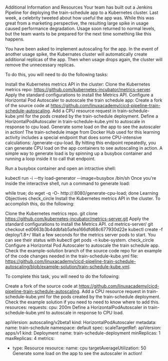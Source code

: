 Additional Information and Resources
Your team has built out a Jenkins Pipeline for deploying the train-schedule app to a Kubernetes cluster. Last week, a celebrity tweeted about how useful the app was. While this was great from a marketing perspective, the resulting large spike in usage caused performance degradation. Usage soon returned to normal levels, but the team wants to be prepared for the next time something like this happens.

You have been asked to implement autoscaling for the app. In the event of another usage spike, the Kubernates cluster will automatically create additional replicas of the app. Then when usage drops again, the cluster will remove the unnecessary replicas.

To do this, you will need to do the following tasks:

Install the Kubernetes metrics API in the cluster:
Clone the Kubernetes metrics repo: https://github.com/kubernetes-incubator/metrics-server.
Apply the standard configurations to install the Metrics API.
Configure a Horizontal Pod Autoscaler to autoscale the train schedule app:
Create a fork of the source code at https://github.com/linuxacademy/cicd-pipeline-train-schedule-autoscaling.
Add a CPU resource request in train-schedule-kube.yml for the pods created by the train-schedule deployment.
Define a HorizontalPodAutoscaler in train-schedule-kube.yml to autoscale in response to cpu load.
Generate some load on the app to see the autoscaler in action!
The train-schedule image from Docker Hub used for this learning activity includes a special endpoint that does some CPU-intensive calculations: /generate-cpu-load. By hitting this endpoint repeatedly, you can generate CPU load on the app containers to see autoscaling in action. A simple way to generate load is by spinning up a busybox container and running a loop inside it to call that endpoint.

Run a busybox container and open an intractive shell:

kubectl run -i --tty load-generator --image=busybox /bin/sh
Once you're inside the interactive shell, run a command to generate load:

while true; do wget -q -O- http://<kubernetes node public ip>:8080/generate-cpu-load; done
Learning Objectives
check_circle
Install the Kubernetes metrics API in the cluster.
To accomplish this, do the following:

Clone the Kubernetes metrics repo.
git clone https://github.com/kubernetes-incubator/metrics-server.git
Apply the standard configurations to install the Metrics API.
cd metrics-server/
git checkout ed0663b3b4ddbfab5afea166dfd68c677930d22e
kubectl create -f deploy/1.8+/
Wait a few seconds for the metrics server pods to start. You can see their status with kubectl get pods -n kube-system.
check_circle
Configure a Horizontal Pod Autoscaler to autoscale the train schedule app.
Check the example-solution branch of the source code repo for an example of the code changes needed in the train-schedule-kube.yml file: https://github.com/linuxacademy/cicd-pipeline-train-schedule-autoscaling/blob/example-solution/train-schedule-kube.yml.

To complete this task, you will need to do the following:

Create a fork of the source code at https://github.com/linuxacademy/cicd-pipeline-train-schedule-autoscaling.
Add a CPU resource request in train-schedule-kube.yml for the pods created by the train-schedule deployment. Check the example solution if you need to need to know where to add this.
resources:
  requests:
    cpu: 200m
Define a HorizontalPodAutoscaler in train-schedule-kube.yml to autoscale in response to CPU load.


apiVersion: autoscaling/v2beta1
kind: HorizontalPodAutoscaler
metadata:
  name: train-schedule
  namespace: default
spec:
  scaleTargetRef:
    apiVersion: apps/v1
    kind: Deployment
    name: train-schedule-deployment
  minReplicas: 1
  maxReplicas: 4
  metrics:
  - type: Resource
    resource:
      name: cpu
      targetAverageUtilization: 50
Generate some load on the app to see the autoscaler in action!
